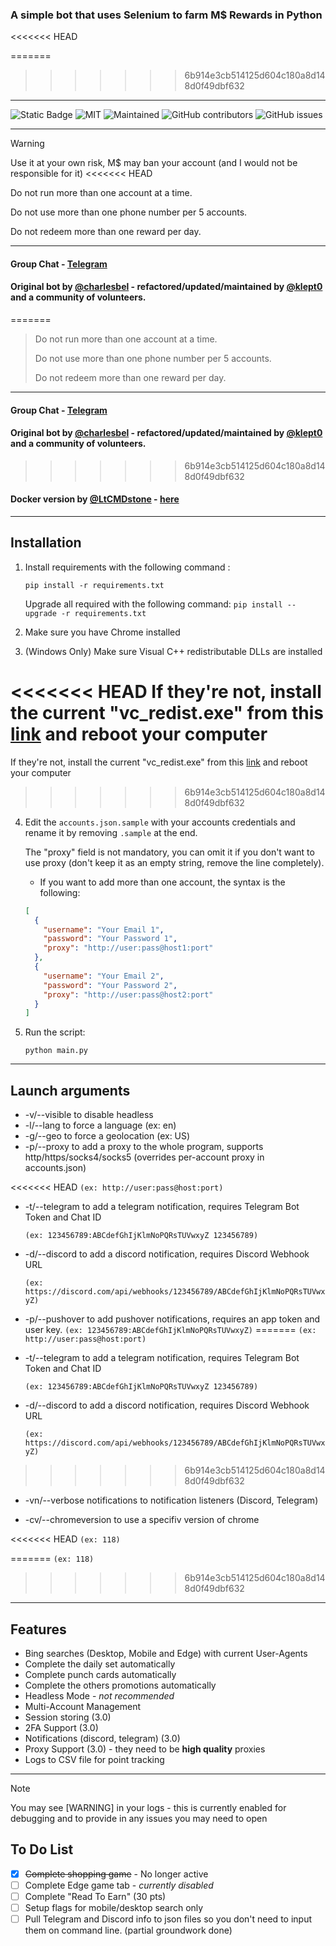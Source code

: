 ### A simple bot that uses Selenium to farm M$ Rewards in Python
<<<<<<< HEAD

=======
>>>>>>> 6b914e3cb514125d604c180a8d148d0f49dbf632
---

![Static Badge](https://img.shields.io/badge/Made_in-python-violet?style=for-the-badge)
![MIT](https://img.shields.io/badge/License-MIT-blue.svg?style=for-the-badge)
![Maintained](https://img.shields.io/badge/Maintained%3F-yes-green.svg?style=for-the-badge)
![GitHub contributors](https://img.shields.io/github/contributors/klept0/MS-Rewards-Farmer?style=for-the-badge)
![GitHub issues](https://img.shields.io/github/issues/klept0/MS-Rewards-Farmer?style=for-the-badge)

---

> [!WARNING]
> Use it at your own risk, M$ may ban your account (and I would not be responsible for it)
<<<<<<< HEAD
>
> Do not run more than one account at a time.
>
> Do not use more than one phone number per 5 accounts.
>
> Do not redeem more than one reward per day.

---

#### Group Chat - [Telegram](https://t.me/klept0_MS_Rewards_Farmer/)

#### Original bot by [@charlesbel](https://github.com/charlesbel) - refactored/updated/maintained by [@klept0](https://github.com/klept0) and a community of volunteers.

=======
> 
> Do not run more than one account at a time.
> 
> Do not use more than one phone number per 5 accounts.
> 
> Do not redeem more than one reward per day.
---
#### Group Chat - [Telegram](https://t.me/klept0_MS_Rewards_Farmer/)
#### Original bot by [@charlesbel](https://github.com/charlesbel) - refactored/updated/maintained by [@klept0](https://github.com/klept0) and a community of volunteers.
>>>>>>> 6b914e3cb514125d604c180a8d148d0f49dbf632
#### Docker version by [@LtCMDstone](https://github.com/LtCMDstone) - [here](https://github.com/LtCMDstone/MS-Rewards-Farmer-Docker)

---

## Installation

1. Install requirements with the following command :

   `pip install -r requirements.txt`

   Upgrade all required with the following command:
   `pip install --upgrade -r requirements.txt`

2. Make sure you have Chrome installed

3. (Windows Only) Make sure Visual C++ redistributable DLLs are installed

<<<<<<< HEAD
   If they're not, install the current "vc_redist.exe" from this [link](https://learn.microsoft.com/en-GB/cpp/windows/latest-supported-vc-redist?view=msvc-170) and reboot your computer
=======
   If they're not, install the current "vc_redist.exe" from this [link](https://learn.microsoft.com/en-GB/cpp/windows/latest-supported-vc-redist?view=msvc-170) and reboot your computer 
>>>>>>> 6b914e3cb514125d604c180a8d148d0f49dbf632

4. Edit the `accounts.json.sample` with your accounts credentials and rename it by removing `.sample` at the end.

   The "proxy" field is not mandatory, you can omit it if you don't want to use proxy (don't keep it as an empty string, remove the line completely).

   - If you want to add more than one account, the syntax is the following:

   ```json
   [
     {
       "username": "Your Email 1",
       "password": "Your Password 1",
       "proxy": "http://user:pass@host1:port"
     },
     {
       "username": "Your Email 2",
       "password": "Your Password 2",
       "proxy": "http://user:pass@host2:port"
     }
   ]
   ```

7. Run the script:

   `python main.py`

---

## Launch arguments

- -v/--visible to disable headless
- -l/--lang to force a language (ex: en)
- -g/--geo to force a geolocation (ex: US)
- -p/--proxy to add a proxy to the whole program, supports http/https/socks4/socks5 (overrides per-account proxy in accounts.json)

<<<<<<< HEAD
  `(ex: http://user:pass@host:port)`

- -t/--telegram to add a telegram notification, requires Telegram Bot Token and Chat ID

  `(ex: 123456789:ABCdefGhIjKlmNoPQRsTUVwxyZ 123456789)`

- -d/--discord to add a discord notification, requires Discord Webhook URL

  `(ex: https://discord.com/api/webhooks/123456789/ABCdefGhIjKlmNoPQRsTUVwxyZ)`

- -p/--pushover to add pushover notifications, requires an app token and user key.
  `(ex: 123456789:ABCdefGhIjKlmNoPQRsTUVwxyZ)`
=======
  ```(ex: http://user:pass@host:port)```
- -t/--telegram to add a telegram notification, requires Telegram Bot Token and Chat ID

  ```(ex: 123456789:ABCdefGhIjKlmNoPQRsTUVwxyZ 123456789)```
- -d/--discord to add a discord notification, requires Discord Webhook URL

  ```(ex: https://discord.com/api/webhooks/123456789/ABCdefGhIjKlmNoPQRsTUVwxyZ)```
>>>>>>> 6b914e3cb514125d604c180a8d148d0f49dbf632
- -vn/--verbose notifications to notification listeners (Discord, Telegram)

- -cv/--chromeversion to use a specifiv version of chrome

<<<<<<< HEAD
  `(ex: 118)`

=======
  ```(ex: 118)```
>>>>>>> 6b914e3cb514125d604c180a8d148d0f49dbf632
---

## Features

- Bing searches (Desktop, Mobile and Edge) with current User-Agents
- Complete the daily set automatically
- Complete punch cards automatically
- Complete the others promotions automatically
- Headless Mode - _not recommended_
- Multi-Account Management
- Session storing (3.0)
- 2FA Support (3.0)
- Notifications (discord, telegram) (3.0)
- Proxy Support (3.0) - they need to be **high quality** proxies
- Logs to CSV file for point tracking

---

> [!NOTE]
> You may see [WARNING] in your logs - this is currently enabled for debugging and to provide in any issues you may need to open

## To Do List

- [x] ~~Complete shopping game~~ - No longer active
- [ ] Complete Edge game tab - _currently disabled_
- [ ] Complete "Read To Earn" (30 pts)
- [ ] Setup flags for mobile/desktop search only
- [ ] Pull Telegram and Discord info to json files so you don't need to input them on command line. (partial groundwork done)
